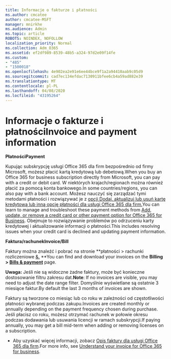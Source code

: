 ```yaml
---
title: Informacje o fakturze i płatności
ms.author: cmcatee
author: cmcatee-MSFT
manager: mnirkhe
ms.audience: Admin
ms.topic: article
ROBOTS: NOINDEX, NOFOLLOW
localization_priority: Normal
ms.collection: Adm_O365
ms.assetid: ef2df989-8539-48b5-a324-97d2e09f14fe
ms.custom:
- "485"
- "1500018"
ms.openlocfilehash: 4e902ea2e91e6ee44bce9f1a2a94410aab9c05d9
ms.sourcegitcommit: cad7ec134efdac7130911bfee6cb4a59ad882e39
ms.translationtype: MT
ms.contentlocale: pl-PL
ms.lasthandoff: 04/08/2020
ms.locfileid: "43195264"
---
```

# <a name="invoice-and-payment-information"></a><span data-ttu-id="25880-102">Informacje o fakturze i płatności</span><span class="sxs-lookup"><span data-stu-id="25880-102">Invoice and payment information</span></span>

<span data-ttu-id="25880-103">**Płatności**</span><span class="sxs-lookup"><span data-stu-id="25880-103">**Payment**</span></span>

<span data-ttu-id="25880-104">Kupując subskrypcję usługi Office 365 dla firm bezpośrednio od firmy Microsoft, możesz płacić kartą kredytową lub debetową.</span><span class="sxs-lookup"><span data-stu-id="25880-104">When you buy an Office 365 for business subscription directly from Microsoft, you can pay with a credit or debit card.</span></span>  <span data-ttu-id="25880-105">W niektórych krajach/regionach można również płacić za pomocą konta bankowego.</span><span class="sxs-lookup"><span data-stu-id="25880-105">In some countries/regions, you can also pay with a bank account.</span></span>  <span data-ttu-id="25880-106">Możesz nauczyć się zarządzać tymi metodami płatności i rozwiązywać je z [opcji Dodaj, aktualizuj lub usuń kartę kredytową lub inną opcję płatności dla usługi Office 365 dla firm.](https://go.microsoft.com/fwlink/?linkid=2118133)</span><span class="sxs-lookup"><span data-stu-id="25880-106">You can learn to manage and troubleshoot these payment methods from [Add, update, or remove a credit card or other payment option for Office 365 for Business](https://go.microsoft.com/fwlink/?linkid=2118133).</span></span>  <span data-ttu-id="25880-107">Obejmuje to rozwiązywanie problemów po odrzuceniu karty kredytowej i aktualizowanie informacji o płatności.</span><span class="sxs-lookup"><span data-stu-id="25880-107">This includes resolving issues when your credit card is declined and updating payment information.</span></span>

<span data-ttu-id="25880-108">**Faktura/rachunek**</span><span class="sxs-lookup"><span data-stu-id="25880-108">**Invoice/Bill**</span></span>

<span data-ttu-id="25880-109">Faktury można znaleźć i pobrać na stronie \*\*płatności > rachunki rozliczeniowe [&.](https://go.microsoft.com/fwlink/p/?linkid=848039) \*\*</span><span class="sxs-lookup"><span data-stu-id="25880-109">You can find and download your invoices on the **Billing > [Bills & payment](https://go.microsoft.com/fwlink/p/?linkid=848039)** page.</span></span>  

<span data-ttu-id="25880-110">**Uwaga:** Jeśli nie są widoczne żadne faktury, może być konieczne dostosowanie filtru zakresu dat.</span><span class="sxs-lookup"><span data-stu-id="25880-110">**Note**: If no invoices are visible, you may need to adjust the date range filter.</span></span>  <span data-ttu-id="25880-111">Domyślnie wyświetlane są ostatnie 3 miesiące faktur.</span><span class="sxs-lookup"><span data-stu-id="25880-111">By default the last 3 months of invoices are shown.</span></span>

<span data-ttu-id="25880-112">Faktury są tworzone co miesiąc lub co roku w zależności od częstotliwości płatności wybranej podczas zakupu.</span><span class="sxs-lookup"><span data-stu-id="25880-112">Invoices are created monthly or annually depending on the payment frequency chosen during purchase.</span></span>  <span data-ttu-id="25880-113">Jeśli płacisz co roku, możesz otrzymać rachunek w połowie okresu podczas dodawania lub usuwania licencji w ramach subskrypcji.</span><span class="sxs-lookup"><span data-stu-id="25880-113">If paying annually, you may get a bill mid-term when adding or removing licenses on a subscription.</span></span>
 
- <span data-ttu-id="25880-114">Aby uzyskać więcej informacji, zobacz [Opis faktury dla usługi Office 365 dla firm](https://go.microsoft.com/fwlink/?linkid=2119101).</span><span class="sxs-lookup"><span data-stu-id="25880-114">For more info, see [Understand your invoice for Office 365 for business](https://go.microsoft.com/fwlink/?linkid=2119101).</span></span>
